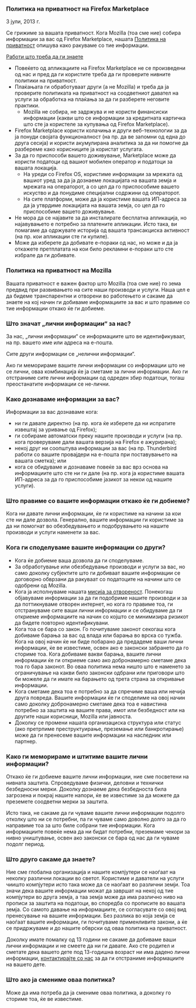 ### Политика на приватност на Firefox Marketplace
3 јули, 2013 г.

Се грижиме за вашата приватност. Кога Mozilla (тоа сме ние) собира информации за вас од Firefox Marketplace, нашата [Политика на приватност](https://www.mozilla.org/privacy/) опишува како ракуваме со тие информации.

<u>Работи што треба да ги знаете</u>

- Повеќето од апликациите на Firefox Marketplace не се произведени од нас и пред да ги користите треба да ги проверите нивните политики на приватност.
- Плаќањата ги обработуваат други (а не Mozilla) и треба да ја проверите политиката на приватност на соодветниот давател на услуги за обработка на плаќања за да ги разберете неговите практики.
  - Mozilla не собира, не задржува и не користи финансиски информации (какви што се информации за кредитната картичка што сте ја користеле за купувања од Firefox Marketplace).
- Firefox Marketplace користи колачиња и други веб-технологии за да ја понуди својата функционалност (на пр. да ве запомни од една до друга сесија) и користи акумулирана аналитика за да ни помогне да разбереме како корисниците ја користат услугата.
- За да го приспособи вашето доживување, Marketplace може да користи податоци од вашиот мобилен оператор и податоци за вашата локација.
  - На уреди со Firefox OS, користиме информации за мрежата од вашиот уред за да ја дознаеме локацијата на вашата земја и мрежата на операторот, а со цел да го приспособиме вашето искуство и да понудиме специјални содржини од операторот.
  - На сите платформи, може да ја користиме вашата ИП-адреса за да ја утврдиме локацијата на вашата земја, со цел да го приспособиме вашето доживување.
- Не мора да се најавите за да инсталирате бесплатна апликација, но најавувањето е потребно за платените апликации. Исто така, ви помагаме да одржувате историја од вашата трансакциска активност (на пр. кои апликации сте ги купиле).
- Може да изберете да добивате е-пораки од нас, но може и да ја откажете претплатата на кои било рекламни е-пораки што сте избрале да ги добивате.

### Политика на приватност на Mozilla

Вашата приватност е важен фактор што Mozilla (тоа сме ние) го зема предвид при развивањето на сите наши производи и услуги. Наша цел е да бидеме транспарентни и отворени во работењето и сакаме да знаете на кој начин ги добиваме информациите за вас и што правиме со тие информации откако ќе ги добиеме.

### Што значат „лични информации“ за нас?

За нас, „лични информации“ се информациите што ве идентификуваат, на пр. вашето име или адреса на е-пошта.

Сите други информации се „нелични информации“.

Ако ги меморираме вашите лични информации со информации што не се лични, оваа комбинација ќе ја сметаме за лични информации. Ако ги отстраниме сите лични информации од одреден збир податоци, тогаш преостанатите информации се не-лични.

### Како дознаваме информации за вас?

Информации за вас дознаваме кога:

- ни ги давате директно (на пр. кога ќе изберете да ни испратите извештај за уривање од Firefox);
- ги собираме автоматски преку нашите производи и услуги (на пр. кога проверуваме дали вашата верзија на Firefox е ажурирана);
- некој друг ни соопштува информации за вас (на пр. Thunderbird работи со вашите провајдери на е-пошта при поставувањето на вашата сметка); или
- кога се обидуваме и дознаваме повеќе за вас врз основа на информациите што сте ни ги дале (на пр. кога ја користиме вашата ИП-адреса за да го приспособиме јазикот за некои од нашите услуги).

### Што правиме со вашите информации откако ќе ги добиеме?

Кога ни давате лични информации, ќе ги користиме на начини за кои сте ни дале дозвола. Генерално, вашите информации ги користиме за да ни помогнат во обезбедувањето и подобрувањето на нашите производи и услуги наменети за вас.

### Кога ги споделуваме вашите информации со други?

- Кога ќе добиеме ваша дозвола да ги споделуваме.
- За обработување или обезбедување производи и услуги за вас, но само доколку субјектите што ги добиваат вашите информации се договорно обврзани да ракуваат со податоците на начини што се одобрени од Mozilla.
- Кога ја исполнуваме нашата [мисија за отвореност](https://www.mozilla.org/about/manifesto.html). Понекогаш објавуваме информации за да ги подобриме нашите производи и за да поттикнуваме отворен интернет, но кога го правиме тоа, ги отстрануваме сите ваши лични информации и се обидуваме да ги откриеме информациите на начин со којшто се минимизира ризикот да бидете повторно идентификувани.
- Кога тоа се бара со закон. Го почитуваме законот секогаш кога добиваме барања за вас од влада или барања во врска со тужба. Кога на овој начин ќе ни биде побарано да предадеме ваши лични информации, ќе ве известиме, освен ако е законски забрането да го сториме тоа. Кога добиваме вакви барања, вашите лични информации ќе ги откриеме само ако добронамерно сметаме дека тоа го бара законот. Во оваа политика нема ништо што е наменето за ограничување на какви било законски одбрани или приговори што би можеле да ги имате на барањето од трета страна за откривање информации.
- Кога сметаме дека тоа е потребно за да спречиме ваша или нечија друга повреда. Вашите информации ќе ги споделиме на овој начин само доколку добронамерно сметаме дека тоа е навистина потребно за заштита на вашите права, имот или безбедност или на другите наши корисници, Mozilla или јавноста.
- Доколку се промени нашата организациска структура или статус (ако претрпиме преструктуирање, преземање или банкротирање) може да ги пренесеме вашите информации на наследник или партнер.

### Како ги меморираме и штитиме вашите лични информации?

Откако ќе ги добиеме вашите лични информации, ние сме посветени на нивната заштита. Спроведуваме физички, деловни и технички безбедносни мерки. Доколку дознаеме дека безбедноста била загрозена и покрај нашите напори, ќе ве известиме за да можете да преземете соодветни мерки за заштита.

Исто така, не сакаме да ги чуваме вашите лични информации подолго отколку што ни се потребни, па ги чуваме само доволно долго за да го направиме тоа за што биле собрани тие информации. Кога информациите повеќе нема да ни бидат потребни, преземаме чекори за нивно уништување, освен ако законски се бара од нас да ги чуваме подолг период.

### Што друго сакаме да знаете?

Ние сме глобална организација и нашите компјутери се наоѓаат на неколку различни локации во светот. Користиме и даватели на услуги чиишто компјутери исто така може да се наоѓаат во различни земји. Тоа значи дека вашите информации можат да завршат на некој од тие компјутери во друга земја, а таа земја може да има различно ниво на прописи за заштита на податоци, во споредба со прописите во вашата земја. Со самото давање на информациите, се согласувате со овој вид пренесување на вашите информации. Без разлика во која земја се наоѓаат вашите информации, ги почитуваме применливите закони, а ќе се придржуваме и до нашите обврски од оваа политика на приватност.

Доколку имате помалку од 13 години не сакаме да добиваме ваши лични информации и не смеете да ни ги давате. Ако сте родител и сметате дека вашето дете под 13-годишна возраст ни има дадено лични информации, [контактирајте со нас](https://www.mozilla.org/privacy/policies/firefox-os/) за да ги отстраниме информациите на вашето дете.

### Што ако ја смениме оваа политика?

Може да има потреба да ја смениме оваа политика, а доколку го сториме тоа, ќе ве известиме.
